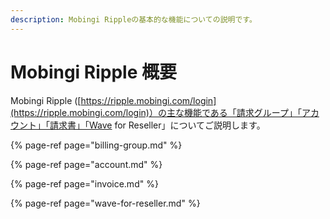 ```yaml
---
description: Mobingi Rippleの基本的な機能についての説明です。
---
```


# Mobingi Ripple 概要

Mobingi Ripple ([https://ripple.mobingi.com/login](https://ripple.mobingi.com/login)）の主な機能である「請求グループ」「アカウント」「請求書」「Wave for Reseller」についてご説明します。

{% page-ref page="billing-group.md" %}

{% page-ref page="account.md" %}

{% page-ref page="invoice.md" %}

{% page-ref page="wave-for-reseller.md" %}
